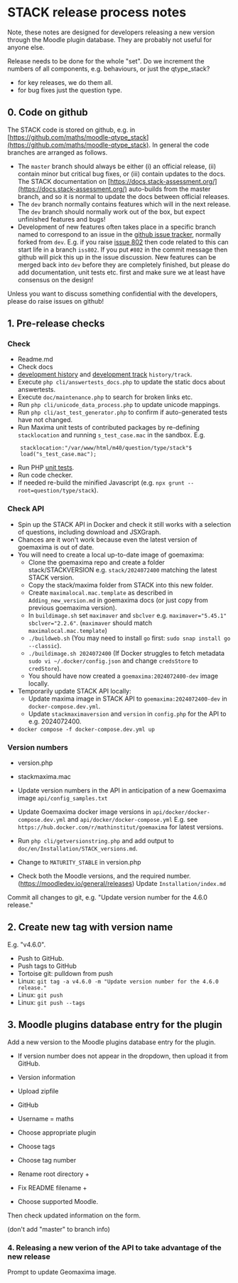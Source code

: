 # STACK release process notes

Note, these notes are designed for developers releasing a new version through the Moodle plugin database.  They are probably not useful for anyone else.

Release needs to be done for the whole "set".  Do we increment the numbers of all components, e.g. behaviours, or just the qtype_stack?

* for key releases, we do them all.
* for bug fixes just the question type.

## 0. Code on github

The STACK code is stored on github, e.g. in [https://github.com/maths/moodle-qtype_stack](https://github.com/maths/moodle-qtype_stack). In general the code branches are arranged as follows.

* The `master` branch should always be either (i) an official release, (ii) contain minor but critical bug fixes, or (iii) contain updates to the docs.  The STACK documentation on [https://docs.stack-assessment.org/](https://docs.stack-assessment.org/) auto-builds from the master branch, and so it is normal to update the docs between official releases.
* The `dev` branch normally contains features which will in the next release.  The `dev` branch should normally work out of the box, but expect unfinished features and bugs!  
* Development of new features often takes place in a specific branch named to correspond to an issue in the [github issue tracker](https://github.com/maths/moodle-qtype_stack/issues), normally forked from `dev`.  E.g. if you raise [issue 802](https://github.com/maths/moodle-qtype_stack/issues/802) then code related to this can start life in a branch `iss802`.  If you put `#802` in the commit message then github will pick this up in the issue discussion.  New features can be merged back into `dev` before they are completely finished, but please do add documentation, unit tests etc. first and make sure we at least have consensus on the design!

Unless you want to discuss something confidential with the developers, please do raise issues on github!

## 1. Pre-release checks

### Check

* Readme.md
* Check docs 
 * [development history](Development_history.md) and [development track](Development_track.md) `history/track`.
 * Execute `php cli/answertests_docs.php` to update the static docs about answertests.
 * Execute `doc/maintenance.php` to search for broken links etc.
* Run `php cli/unicode_data_process.php` to update unicode mappings.
* Run `php cli/ast_test_generator.php` to confirm if auto-generated tests have not changed.
* Run Maxima unit tests of contributed packages by re-defining `stacklocation` and running `s_test_case.mac` in the sandbox.  E.g.

````
    stacklocation:"/var/www/html/m40/question/type/stack"$
    load("s_test_case.mac");
````

* Run PHP [unit tests](Unit_tests.md).
* Run code checker.
* If needed re-build the minified Javascript (e.g. `npx grunt --root=question/type/stack`).

### Check API

* Spin up the STACK API in Docker and check it still works with a selection of questions, including download and JSXGraph.
* Chances are it won't work because even the latest version of goemaxima is out of date.
* You will need to create a local up-to-date image of goemaxima:
  * Clone the goemaxima repo and create a folder stack/STACKVERSION e.g. `stack/2024072400` matching the latest STACK version.
  * Copy the stack/maxima folder from STACK into this new folder.
  * Create `maximalocal.mac.template` as described in `Adding_new_version.md` in goemaxima docs (or just copy from previous goemaxima version).
  * In `buildimage.sh` set `maximaver` and `sbclver` e.g. `maximaver="5.45.1" sbclver="2.2.6"`. (`maximaver` should match `maximalocal.mac.template`)
  * `./buildweb.sh` (You may need to install `go` first: `sudo snap install go --classic`).
  * `./buildimage.sh 2024072400` (If Docker struggles to fetch metadata `sudo vi ~/.docker/config.json` and change `credsStore` to `credStore`).
  * You should have now created a `goemaxima:2024072400-dev` image locally.
* Temporarily update STACK API locally:
  * Update maxima image in STACK API to `goemaxima:2024072400-dev` in `docker-compose.dev.yml`.
  * Update `stackmaximaversion` and `version` in `config.php` for the API to e.g. 2024072400.
* `docker compose -f docker-compose.dev.yml up`

### Version numbers

 * version.php
 * stackmaxima.mac
 * Update version numbers in the API in anticipation of a new Goemaxima image `api/config_samples.txt`
 * Update Goemaxima docker image versions in `api/docker/docker-compose.dev.yml` and  `api/docker/docker-compose.yml`
   E.g. see `https://hub.docker.com/r/mathinstitut/goemaxima` for latest versions.


 * Run `php cli/getversionstring.php` and add output to `doc/en/Installation/STACK_versions.md`.
 * Change to `MATURITY_STABLE` in version.php
 * Check both the Moodle versions, and the required number. (https://moodledev.io/general/releases)  Update `Installation/index.md`

Commit all changes to git, e.g. "Update version number for the 4.6.0 release."

## 2. Create new tag with version name

E.g. "v4.6.0".

* Push to GitHub.
* Push tags to GitHub 
 * Tortoise git: pulldown from push
 * Linux: `git tag -a v4.6.0 -m "Update version number for the 4.6.0 release."`
 * Linux: `git push`
 * Linux: `git push --tags`

## 3. Moodle plugins database entry for the plugin

Add a new version to the Moodle plugins database entry for the plugin.

* If version number does not appear in the dropdown, then upload it from GitHub.
 
* Version information
* Upload zipfile
* GitHub
* Username = maths
* Choose appropriate plugin
* Choose tags
* Choose tag number
* Rename root directory +
* Fix README filename +
* Choose supported Moodle.

Then check updated information on the form.

(don't add "master" to branch info)

### 4. Releasing a new verion of the API to take advantage of the new release

Prompt to update Geomaxima image.

